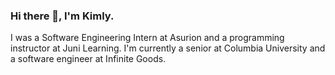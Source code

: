 ### Hi there 👋, I'm Kimly. 
I was a Software Engineering Intern at Asurion and a programming instructor at Juni Learning. I'm currently a senior at Columbia University and a software engineer at Infinite Goods. 




<!--
**KimlyTor/KimlyTor** is a ✨ _special_ ✨ repository because its `README.md` (this file) appears on your GitHub profile.

Here are some ideas to get you started:

- 🔭 I’m currently working on ...
- 🌱 I’m currently learning ...
- 👯 I’m looking to collaborate on ...
- 🤔 I’m looking for help with ...
- 💬 Ask me about ...
- 📫 How to reach me: ...
- 😄 Pronouns: ...
- ⚡ Fun fact: ...
-->
